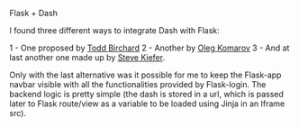 Flask + Dash

I found three different ways to integrate Dash with Flask:

1 - One proposed by [Todd Birchard](https://hackersandslackers.com/plotly-dash-with-flask/)
2 - Another by [Oleg Komarov](https://medium.com/@olegkomarov_77860/how-to-embed-a-dash-app-into-an-existing-flask-app-ea05d7a2210b)
3 - And at last another one made up by [Steve Kiefer](https://towardsdatascience.com/embed-multiple-dash-apps-in-flask-with-microsoft-authenticatio-44b734f74532).

Only with the last alternative was it possible for me to keep the Flask-app navbar visible with all the functionalities provided by Flask-login. The backend logic is pretty simple (the dash is stored in a url, which is passed later to Flask route/view as a variable to be loaded using Jinja in an Iframe src).
